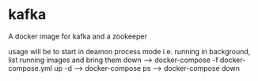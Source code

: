 # kafka
A docker image for kafka  and a zookeeper

usage will be 
to start in deamon process mode i.e. running in background, list running images and bring them down 
  --> docker-compose -f docker-compose.yml up -d
  --> docker-compose ps
  --> docker-compose down

